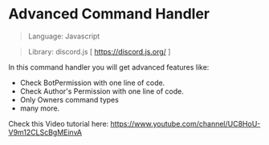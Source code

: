 # Advanced Command Handler

> Language: Javascript

> Library: discord.js [ https://discord.js.org/ ]

In this command handler you will get advanced features like:
* Check BotPermission with one line of code.
* Check Author's Permission with one line of code.
* Only Owners command types
* many more.

Check this Video tutorial here: https://www.youtube.com/channel/UC8HoU-V9m12CLScBgMEinvA